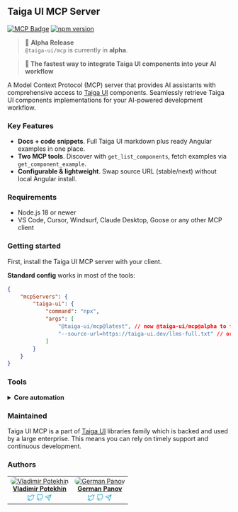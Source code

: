 ## Taiga UI MCP Server

[![MCP Badge](https://lobehub.com/badge/mcp/taiga-family-taiga-ui-mcp?style=plastic)](https://lobehub.com/mcp/taiga-family-taiga-ui-mcp)
[![npm version](https://img.shields.io/npm/v/@taiga-ui/mcp.svg)](https://npmjs.com/package/@taiga-ui/mcp)

> 🚧 **Alpha Release**  
> `@taiga-ui/mcp` is currently in **alpha**.

> **🚀 The fastest way to integrate Taiga UI components into your AI workflow**

A Model Context Protocol (MCP) server that provides AI assistants with comprehensive access to [Taiga UI](https://taiga-ui.dev) components. Seamlessly retrieve Taiga UI components implementations for your AI-powered development workflow.

### Key Features

* **Docs + code snippets**. Full Taiga UI markdown plus ready Angular examples in one place.
* **Two MCP tools**. Discover with `get_list_components`, fetch examples via `get_component_example`.
* **Configurable & lightweight**. Swap source URL (stable/next) without local Angular install.

### Requirements

-   Node.js 18 or newer
-   VS Code, Cursor, Windsurf, Claude Desktop, Goose or any other MCP client

### Getting started

First, install the Taiga UI MCP server with your client.

**Standard config** works in most of the tools:

```json
{
    "mcpServers": {
        "taiga-ui": {
            "command": "npx",
            "args": [
                "@taiga-ui/mcp@latest", // now @taiga-ui/mcp@alpha to fetch most actual version
                "--source-url=https://taiga-ui.dev/llms-full.txt" // or file from "/next" version, if you want
            ]
        }
    }
}
```

### Tools

<details>
<summary><b>Core automation</b></summary>

1. `get_list_components { query?: string }`

     - Lists component / section identifiers (with fuzzy substring filtering) along with basic metadata (category, package, type).
     - Input: optional `query` string to filter IDs (case-insensitive substring).
     - Output: strictly structured JSON containing `items`, `total`, `query`.

```json
{
    "items": [
        { "id": "components/Alert", "name": "Alert", "category": "components", "package": "CORE", "type": "component" }
    ],
    "total": 1,
    "query": null
}
```

2. `get_component_example { "names": ["...", "..."] }`

     - Returns full markdown content for each resolved section (entire component documentation).
     - Fuzzy name resolution: exact match, path segment, suffix, substring, and `Tui*` variants.
     - Input: `{ names: string[] }` (each name length ≥ 2).
     - Output: `results` array with objects: `query`, `id` (if resolved), `package`, `type`, `suggestions` (only when unresolved), `content` (array of code blocks, if examples exist). Top-level also includes `matched` (count of resolved names).

```json
{
    "results": [
        {
            "query": "Alert",
            "id": "components/Alert",
            "package": "CORE",
            "type": "component",
            "content": ["# components/Alert\n- **Package**: ... (full section markdown here)"]
        }
    ],
    "matched": 1
}
```

> Tip: Combine `get_list_components` to discover IDs and then fetch full implementation snippets with `get_component_example`.

</details>

### Maintained

Taiga UI MCP is a part of [Taiga UI](https://github.com/taiga-family/taiga-ui) libraries family which is backed and used by a
large enterprise. This means you can rely on timely support and continuous development.

### Authors

<table>
    <tr> 
        <td align="center">
            <a href="https://github.com/vladimirpotekhin"
                ><img
                    src="https://github.com/vladimirpotekhin.png?size=200"
                    width="100"
                    style="margin-bottom: -4px; border-radius: 8px;"
                    alt="Vladimir Potekhin"
                /><br /><b>Vladimir&nbsp;Potekhin</b></a
            >
            <div style="margin-top: 4px">
                <a
                    href="https://twitter.com/v_potekhin"
                    title="Twitter"
                    ><img
                        width="16"
                        src="https://raw.githubusercontent.com/MarsiBarsi/readme-icons/main/twitter.svg"
                /></a>
                <a
                    href="https://github.com/vladimirpotekhin"
                    title="GitHub"
                    ><img
                        width="16"
                        src="https://raw.githubusercontent.com/MarsiBarsi/readme-icons/main/github.svg"
                /></a>
                <a
                    href="https://t.me/v_potekhin"
                    title="Telegram"
                    ><img
                        width="16"
                        src="https://raw.githubusercontent.com/MarsiBarsi/readme-icons/main/send.svg"
                /></a>
            </div>
        </td> 
        <td align="center">
            <a href="https://github.com/mdlufy"
                ><img
                    src="https://github.com/mdlufy.png?size=200"
                    width="100"
                    style="margin-bottom: -4px; border-radius: 8px;"
                    alt="German Panov"
                /><br /><b>German&nbsp;Panov</b></a
            >
            <div style="margin-top: 4px">
                <a
                    href="https://twitter.com/mdlufy_"
                    title="Twitter"
                    ><img
                        width="16"
                        src="https://raw.githubusercontent.com/MarsiBarsi/readme-icons/main/twitter.svg"
                /></a>
                <a
                    href="https://github.com/mdlufy"
                    title="GitHub"
                    ><img
                        width="16"
                        src="https://raw.githubusercontent.com/MarsiBarsi/readme-icons/main/github.svg"
                /></a>
                <a
                    href="https://t.me/mdlufy"
                    title="Telegram"
                    ><img
                        width="16"
                        src="https://raw.githubusercontent.com/MarsiBarsi/readme-icons/main/send.svg"
                /></a>
            </div>
        </td>
    </tr>
</table>
